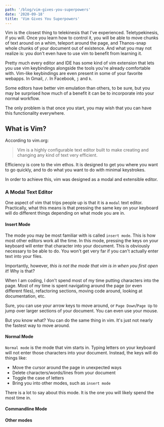```yaml
---
path: '/blog/vim-gives-you-superpowers'
date: '2020-09-18'
title: 'Vim Gives You Superpowers'
---
```


Vim is the closest thing to telekinesis that I've experienced. Teletypekinesis, if you will. Once you learn how to control it, you will be able to move chunks of text around on a whim, teleport around the page, and Thanos-snap whole chunks of your document out of existence. And what you may not realize is: you don't even have to use vim to benefit from learning it.

Pretty much every editor and IDE has some kind of vim extension that lets you use vim keybindings alongside the tools you're already comfortable with. Vim-like keybindings are even present in some of your favorite webapps. In Gmail, `/`. In Facebook, `j` and `k`.

Some editors have better vim emulation than others, to be sure, but you may be surprised how much of a benefit it can be to incorporate into your normal workflow.

The only problem is that once you start, you may wish that you can have this functionality everywhere.

## What is Vim?
According to vim.org:
> Vim is a highly configurable text editor built to make creating and changing any kind of text very efficient.

Efficiency is core to the vim ethos. It is designed to get you where you want to go quickly, and to do what you want to do with minimal keystrokes.

In order to achieve this, vim was designed as a modal and extensible editor.

### A Modal Text Editor
One aspect of vim that trips people up is that it is a `modal` text editor. Practically, what this means is that pressing the same key on your keyboard will do different things depending on what mode you are in.

#### Insert Mode
The mode you may be most familiar with is called `insert mode`. This is how most other editors work all the time. In this mode, pressing the keys on your keyboard will enter that character into your document. This is obviously necessary to be able to do. You won't get very far if you can't actually enter text into your files.

Importantly, however, *this is not the mode that vim is in when you first open it*! Why is that?

When I am coding, I don't spend most of my time putting characters into the page. Most of my time is spent navigating around the page (or even different files), refactoring sections, moving code around, looking at documentation, etc.

Sure, you can use your arrow keys to move around, or `Page Down`/`Page Up` to jump over larger sections of your document. You can even use your mouse.

But you know what? You can do the same thing in vim. It's just not nearly the fastest way to move around.

#### Normal Mode
`Normal mode` is the mode that vim starts in. Typing letters on your keyboard will not enter those characters into your document. Instead, the keys will do things like:

 - Move the cursor around the page in unexpected ways
 - Delete characters/words/lines from your document
 - Toggle the case of letters
 - Bring you into other modes, such as `insert mode`

There is a lot to say about this mode. It is the one you will likely spend the most time in.

#### Commandline Mode
#### Other modes
